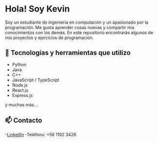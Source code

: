 # Hola! Soy Kevin

Soy un estudiante de ingeniería en computación y un apasionado por la programación. Me gusta aprender cosas nuevas y compartir mis conocimientos con los demás. En este repositorio encontrarás algunos de mis proyectos y ejercicios de programación.

## 🚀 Tecnologías y herramientas que utilizo

- Python
- Java
- C++
- JavaScript / TypeScript
- Node.js
- React.js
- Express.js

y muchas más...

## 📫 Contacto

-[LinkedIn](https://www.linkedin.com/in/kevin-castro-0b08b135a)
-Teléfono: +56 1192 3426